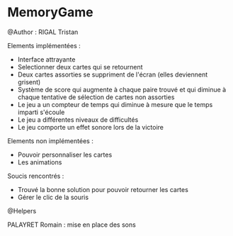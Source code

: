 # MemoryGame

@Author : RIGAL Tristan

Elements implémentées : 
  - Interface attrayante
  - Selectionner deux cartes qui se retournent
  - Deux cartes assorties se suppriment de l'écran (elles deviennent grisent)
  - Système de score qui augmente à chaque paire trouvé et qui diminue à chaque tentative de sélection de cartes non assorties
  - Le jeu a un compteur de temps qui diminue à mesure que le temps imparti s'écoule
  - Le jeu a différentes niveaux de difficultés
  - Le jeu comporte un effet sonore lors de la victoire

Elements non implémentées : 
  - Pouvoir personnaliser les cartes
  - Les animations

Soucis rencontrés : 
  - Trouvé la bonne solution pour pouvoir retourner les cartes 
  - Gérer le clic de la souris

@Helpers

PALAYRET Romain : mise en place des sons
